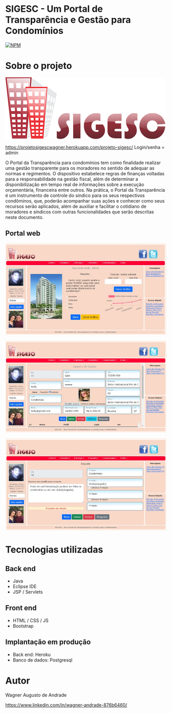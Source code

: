 # SIGESC - Um Portal de Transparência e Gestão para Condomínios
[![NPM](https://img.shields.io/npm/l/react)](https://github.com/wagnerdf/projeto-sigesc/blob/master/LICENSE) 

# Sobre o projeto
![Web 1](https://github.com/wagnerdf/projeto-sigesc/blob/master/src/main/webapp/assets/imgs/sigesc01.jpg)

https://projetosigescwagner.herokuapp.com/projeto-sigesc/ Login/senha = admin

O Portal da Transparência para condomínios tem como finalidade realizar uma gestão transparente para os moradores no sentido de adequar as normas e regimentos. O dispositivo estabelece regras de finanças voltadas para a responsabilidade na gestão fiscal, além de determinar a disponibilização em tempo real de informações sobre a execução orçamentária, financeira entre outros. Na prática, o Portal da Transparência é um instrumento de controle do síndico para os seus respectivos condôminos, que, poderão acompanhar suas ações e conhecer como seus recursos serão aplicados, além de auxiliar e facilitar o cotidiano de moradores e síndicos com outras funcionalidades que serão descritas neste documento. 


## Portal web

![Web 1](https://github.com/wagnerdf/projeto-sigesc/blob/master/src/main/webapp/assets/imgs/inicio.jpg)

![Web 2](https://github.com/wagnerdf/projeto-sigesc/blob/master/src/main/webapp/assets/imgs/usuario.jpg)

![Web 3](https://github.com/wagnerdf/projeto-sigesc/blob/master/src/main/webapp/assets/imgs/enquete.jpg)


# Tecnologias utilizadas
## Back end
- Java
- Eclipse IDE
- JSP / Servlets
## Front end
- HTML / CSS / JS 
- Bootstrap
## Implantação em produção
- Back end: Heroku
- Banco de dados: Postgresql

# Autor

Wagner Augusto de Andrade

https://www.linkedin.com/in/wagner-andrade-876b6460/
